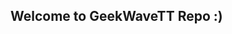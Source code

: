 ## Welcome to GeekWaveTT Repo :)

<!--
# DevOps Portfolio Project

This project demonstrates a complete CI/CD pipeline using modern DevOps tools and practices. It includes:

- **GitHub** for source control
- **Azure DevOps Pipelines**
- **Self-hosted agent** running on a local machine
- **Terraform** for infrastructure as code
- **Kubernetes** (local deployment via Minikube or K3s)
- **Docker Hub** as container registry
- **Grafana** for monitoring and observability
- **AI chatbot** deployed as a microservice
 ** Trivy ** containter scanning.

The purpose of this repository is to showcase my skills in setting up scalable, automated DevOps workflows in a hybrid (local + cloud-ready) environment. It serves as a hands-on, self-contained portfolio to demonstrate:
- CI/CD pipelines
- Containerization and orchestration
- Infrastructure provisioning
- Monitoring and logging
- GitOps workflows
- AI service integration

> 🚀 This repo is intended for learning, demonstration, and technical validation of DevOps capabilities.

...
-->
